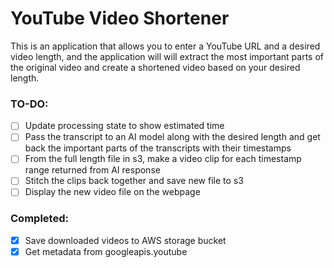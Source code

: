 # YouTube Video Shortener
This is an application that allows you to enter a YouTube URL and a desired video length, and the application will will extract the most important parts of the original video and create a shortened video based on your desired length.

### TO-DO:
- [ ] Update processing state to show estimated time
- [ ] Pass the transcript to an AI model along with the desired length and get back the important parts of the transcripts with their timestamps
- [ ] From the full length file in s3, make a video clip for each timestamp range returned from AI response
- [ ] Stitch the clips back together and save new file to s3
- [ ] Display the new video file on the webpage

### Completed:
- [x] Save downloaded videos to AWS storage bucket
- [x] Get metadata from googleapis.youtube